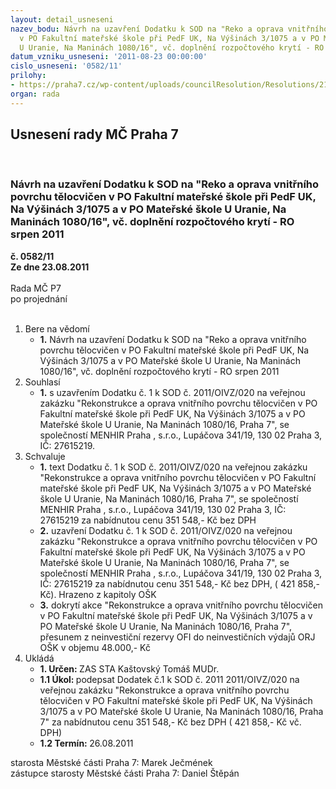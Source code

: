 ```yaml
---
layout: detail_usneseni
nazev_bodu: Návrh na uzavření Dodatku k SOD na "Reko a oprava vnitřního povrchu tělocvičen
  v PO Fakultní mateřské škole při PedF UK, Na Výšinách 3/1075 a v PO Mateřské škole
  U Uranie, Na Maninách 1080/16", vč. doplnění rozpočtového krytí - RO srpen 2011
datum_vzniku_usneseni: '2011-08-23 00:00:00'
cislo_usneseni: '0582/11'
prilohy:
- https://praha7.cz/wp-content/uploads/councilResolution/Resolutions/21443/39-11-dodatek_%c4%8d.1_sod-_op.doc
organ: rada
---
```

<div id="ucUsn_pList" class="usn">
	<span><h2>Usnesení rady MČ Praha 7 </h2>
<br></span><div class="standBody">
<span><h3>Návrh na uzavření Dodatku k SOD na "Reko a oprava vnitřního povrchu tělocvičen v PO Fakultní mateřské škole při PedF UK, Na Výšinách 3/1075 a v PO Mateřské škole U Uranie, Na Maninách 1080/16", vč. doplnění rozpočtového krytí - RO srpen 2011</h3></span><div class="center">
		<strong>č. 0582/11</strong><br>
	</div>
<div class="center">
		<strong>Ze dne 23.08.2011</strong><br><br>
	</div>Rada MČ P7<br> po projednání<br><br><ol>
<li>Bere na vědomí<ul><li>
<strong>1.</strong> Návrh na uzavření Dodatku k SOD na "Reko a oprava vnitřního povrchu tělocvičen v PO Fakultní mateřské škole při PedF UK, Na Výšinách 3/1075 a v PO Mateřské škole U Uranie, Na Maninách 1080/16", vč. doplnění rozpočtového krytí - RO srpen 2011</li></ul>
</li>
<li>Souhlasí<ul><li>
<strong>1.</strong> s uzavřením Dodatku č. 1 k SOD č. 2011/OIVZ/020 na veřejnou zakázku "Rekonstrukce a oprava vnitřního povrchu tělocvičen v PO Fakultní mateřské škole při PedF UK, Na Výšinách 3/1075 a v PO Mateřské škole U Uranie, Na Maninách 1080/16, Praha 7", se společností MENHIR Praha , s.r.o., Lupáčova 341/19, 130 02 Praha 3, IČ: 27615219.</li></ul>
</li>
<li>Schvaluje<ul>
<li>
<strong>1.</strong> text  Dodatku č. 1 k SOD č. 2011/OIVZ/020 na veřejnou zakázku "Rekonstrukce a oprava vnitřního povrchu tělocvičen v PO Fakultní mateřské škole při PedF UK, Na Výšinách 3/1075 a v PO Mateřské škole U Uranie, Na Maninách 1080/16, Praha 7", se společností MENHIR Praha , s.r.o., Lupáčova 341/19, 130 02  Praha 3, IČ: 27615219 za nabídnutou cenu  351 548,- Kč  bez DPH</li>
<li>
<strong>2.</strong> uzavření  Dodatku č. 1 k SOD č. 2011/OIVZ/020 na veřejnou zakázku "Rekonstrukce a oprava vnitřního povrchu tělocvičen v PO Fakultní mateřské škole při PedF UK, Na Výšinách 3/1075 a v PO Mateřské škole U Uranie,  Na Maninách 1080/16, Praha 7", se společností MENHIR Praha , s.r.o., Lupáčova 341/19, 130 02 Praha 3, IČ: 27615219 za nabídnutou cenu   351 548,- Kč bez DPH, ( 421 858,- Kč).  Hrazeno z kapitoly OŠK </li>
<li>
<strong>3.</strong> dokrytí akce "Rekonstrukce a oprava vnitřního povrchu tělocvičen v PO Fakultní mateřské škole při PedF UK, Na Výšinách 3/1075 a v PO Mateřské škole  U Uranie, Na Maninách 1080/16, Praha 7", přesunem z neinvestiční rezervy OFI do neinvestičních výdajů ORJ OŠK v objemu 48.000,- Kč</li>
</ul>
</li>
<li>Ukládá<ul>
<li>
<strong>1. Určen: </strong>ZAS STA Kaštovský Tomáš MUDr.</li>
<li>
<strong>1.1 Úkol: </strong>podepsat  Dodatek č.1 k SOD č. 2011 2011/OIVZ/020 na veřejnou zakázku "Rekonstrukce a oprava vnitřního povrchu tělocvičen v PO Fakultní mateřské škole při PedF UK, Na Výšinách 3/1075 a v PO Mateřské škole  U Uranie, Na Maninách 1080/16, Praha 7" za nabídnutou cenu   351 548,- Kč bez DPH ( 421 858,- Kč vč. DPH)</li>
<li>
<strong>1.2 Termín: </strong>26.08.2011</li>
</ul>
</li>
</ol>starosta Městské části Praha 7: Marek Ječmének<br>zástupce starosty Městské části Praha 7: Daniel Štěpán 
</div>
</div>